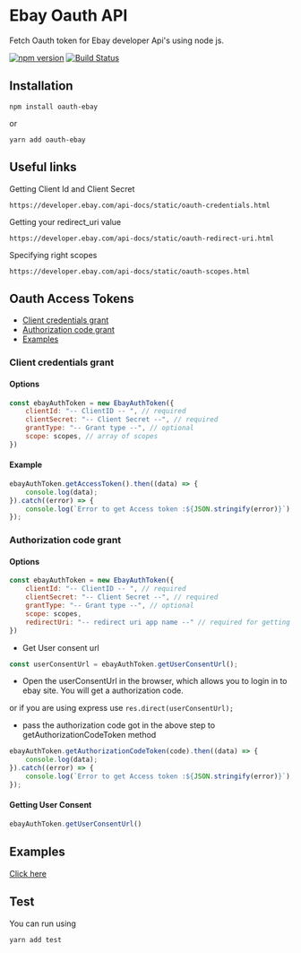# Ebay Oauth API

Fetch Oauth token for Ebay developer Api's using node js.

[![npm version](https://badge.fury.io/js/oauth-ebay.svg)](https://badge.fury.io/js/oauth-ebay)
[![Build Status](https://travis-ci.org/pajaydev/oauth-ebay.svg?branch=master)](https://travis-ci.org/pajaydev/oauth-ebay)

## Installation

```shell
npm install oauth-ebay
```
or 

```shell
yarn add oauth-ebay
```

## Useful links

Getting Client Id and Client Secret
```shell
https://developer.ebay.com/api-docs/static/oauth-credentials.html
```
Getting your redirect_uri value
```shell
https://developer.ebay.com/api-docs/static/oauth-redirect-uri.html
```
Specifying right scopes
```shell
https://developer.ebay.com/api-docs/static/oauth-scopes.html
```

## Oauth Access Tokens

* [Client credentials grant](#client-credentials-grant)
* [Authorization code grant](#authorization-code-grant)
* [Examples](#examples)


### Client credentials grant

#### Options

```javascript
const ebayAuthToken = new EbayAuthToken({
    clientId: "-- ClientID -- ", // required
    clientSecret: "-- Client Secret --", // required
    grantType: "-- Grant type --", // optional
    scope: scopes, // array of scopes
})
```
#### Example

```javascript
ebayAuthToken.getAccessToken().then((data) => {
    console.log(data);
}).catch((error) => {
    console.log(`Error to get Access token :${JSON.stringify(error)}`);
});
```

### Authorization code grant

#### Options

```javascript
const ebayAuthToken = new EbayAuthToken({ 
    clientId: "-- ClientID -- ", // required
    clientSecret: "-- Client Secret --", // required
    grantType: "-- Grant type --", // optional
    scope: scopes,
    redirectUri: "-- redirect uri app name --" // required for getting user consent url.
})
```
* Get User consent url
```javascript
const userConsentUrl = ebayAuthToken.getUserConsentUrl();
```
* Open the userConsentUrl in the browser, which allows you to login in to ebay site. You will get a authorization code.

or if you are using express 
use ```res.direct(userConsentUrl);```

*  pass the authorization code got in the above step to getAuthorizationCodeToken method
```javascript
ebayAuthToken.getAuthorizationCodeToken(code).then((data) => {
    console.log(data);
}).catch((error) => {
    console.log(`Error to get Access token :${JSON.stringify(error)}`);
});
```



#### Getting User Consent

```javascript
ebayAuthToken.getUserConsentUrl()
```

## Examples
[Click here](https://github.com/pajaydev/oauth-ebay/blob/master/example.js)

## Test
You can run using

```javascript
yarn add test
```